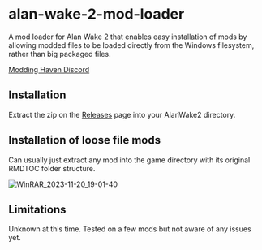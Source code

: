 # alan-wake-2-mod-loader

A mod loader for Alan Wake 2 that enables easy installation of mods by allowing modded files to be loaded directly from the Windows filesystem, rather than big packaged files.

[Modding Haven Discord](https://discord.gg/9Vr2SJ3)

## Installation

Extract the zip on the [Releases](https://github.com/praydog/alan-wake-2-mod-loader/releases/) page into your AlanWake2 directory.

## Installation of loose file mods

Can usually just extract any mod into the game directory with its original RMDTOC folder structure.

![WinRAR_2023-11-20_19-01-40](https://github.com/praydog/alan-wake-2-mod-loader/assets/2909949/fcb16b62-9aca-4185-8ee6-0d3d276fef95)

## Limitations

Unknown at this time. Tested on a few mods but not aware of any issues yet.
